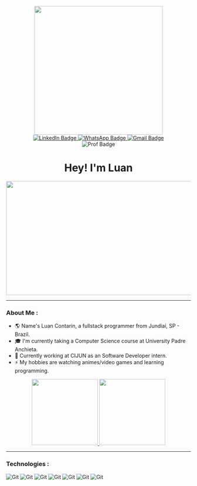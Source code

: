 <div id="header" align="center">
  <img src="https://i.pinimg.com/originals/e5/7b/21/e57b217c06a9e1440cb14b3fe17b3d0c.gif" width="350" />

  <div id="badges">
  <a href="https://www.linkedin.com/in/luan-cont/">
    <img src="https://img.shields.io/badge/LinkedIn-0077B5?style=for-the-badge&logo=linkedin&logoColor=white" alt="LinkedIn Badge" />
  </a>

  <a href="https://api.whatsapp.com/send?phone=5511942615059&lang=en">
    <img src="https://img.shields.io/badge/WhatsApp-25D366?style=for-the-badge&logo=whatsapp&logoColor=white" alt="WhatsApp Badge" />
  </a>

  <a href="mailto:luan.silvacontarin@gmail.com">
    <img src="https://img.shields.io/badge/Gmail-D14836?style=for-the-badge&logo=gmail&logoColor=white" alt="Gmail Badge" />
  </a>
  </div>

  <img src="https://komarev.com/ghpvc/?username=LuanContarin&style=flat-square&color=blue" alt="Prof Badge" />

  <h1>
    Hey! I'm Luan
  </h1>
</div>

<div align="center">
  <img src="https://i.pinimg.com/originals/02/5f/07/025f077d792552112c069238b76f3bac.png" width="550" height="310"/>
</div>

---

### About Me :

- :earth_americas: Name's Luan Contarin, a fullstack programmer from Jundiaí, SP - Brazil.
- :mortar_board: I'm currently taking a Computer Science course at University Padre Anchieta.
- :rocket: Currently working at CIJUN as an Software Developer intern.
- :zap: My hobbies are watching animes/video games and learning programming.

<div align="center">
  <a href="https://github.com/LuanContarin">
    <img height="180em" src="https://github-readme-stats.vercel.app/api/top-langs/?username=LuanContarin&layout=compact&langs_count=7&theme=dracula"/>
    <img height="180em" src="https://github-readme-stats.vercel.app/api?username=LuanContarin&show_icons=true&theme=dracula&include_all_commits=true&count_private=true"/>
  </a>
</div>

---

### Technologies :

<div>
  <img src="https://icongr.am/devicon/angularjs-original.svg?size=62&color=currentColor" title="Git" **alt="Git"/>
  <img src="https://icongr.am/devicon/csharp-original.svg?size=62&color=currentColor" title="Git" **alt="Git"/>
  <img src="https://icongr.am/devicon/dot-net-original-wordmark.svg?size=62&color=currentColor" title="Git" **alt="Git"/>
  <img src="https://icongr.am/devicon/html5-original.svg?size=62&color=currentColor" title="Git" **alt="Git"/>
  <img src="https://icongr.am/devicon/css3-original.svg?size=62&color=currentColor" title="Git" **alt="Git"/>
  <img src="https://icongr.am/devicon/bootstrap-plain-wordmark.svg?size=62&color=currentColor" title="Git" **alt="Git"/>
  <img src="https://icongr.am/devicon/javascript-original.svg?size=62&color=currentColor" title="Git" **alt="Git"/>
</div>
